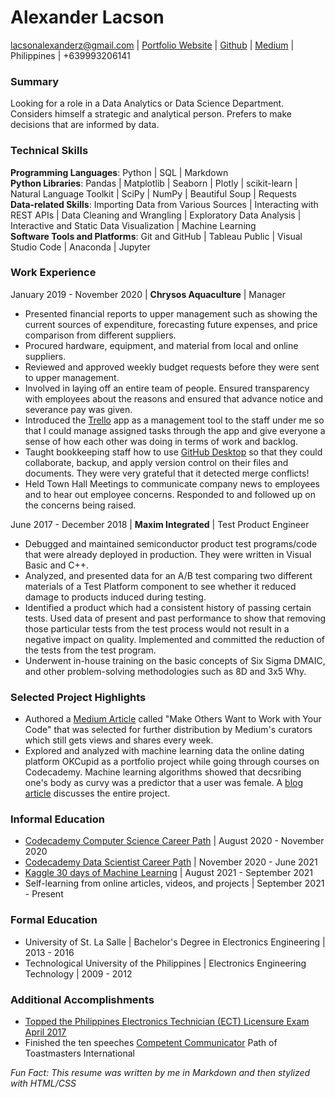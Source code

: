 # Alexander Lacson
lacsonalexanderz@gmail.com | [Portfolio Website](https://max-torch.github.io/) | 
[Github](https://github.com/max-torch) | [Medium](https://lacsonalexanderz.medium.com/) | Philippines | +639993206141

### Summary
Looking for a role in a Data Analytics or Data Science Department. Considers himself a strategic and analytical person. Prefers to make decisions that are informed by data.
### Technical Skills
**Programming Languages**: Python | SQL | Markdown<br>
**Python Libraries**:  Pandas | Matplotlib | Seaborn | Plotly | scikit-learn | Natural Language Toolkit | SciPy | NumPy | Beautiful Soup | Requests
<br>
**Data-related Skills**: Importing Data from Various Sources | Interacting with REST APIs | Data Cleaning and Wrangling | Exploratory Data Analysis | Interactive and Static Data Visualization | Machine Learning<br>
**Software Tools and Platforms**: Git and GitHub | Tableau Public | Visual Studio Code | Anaconda | Jupyter<br>
### Work Experience
January 2019 - November 2020 | **Chrysos Aquaculture** | Manager
* Presented financial reports to upper management such as showing the current sources of expenditure, forecasting future expenses, and price comparison from different suppliers.
* Procured hardware, equipment, and material from local and online suppliers.
* Reviewed and approved weekly budget requests before they were sent to upper management.
* Involved in laying off an entire team of people. Ensured transparency with employees about the reasons and ensured that advance notice and severance pay was given.
* Introduced the [Trello](https://trello.com/about) app as a management tool to the staff under me so that I could manage assigned tasks through the app and give everyone a sense of how each other was doing in terms of work and backlog.
* Taught bookkeeping staff how to use [GitHub Desktop](https://desktop.github.com/) so that they could collaborate, backup, and apply version control on their files and documents. They were very grateful that it detected merge conflicts!
* Held Town Hall Meetings to communicate company news to employees and to hear out employee concerns. Responded to and followed up on the concerns being raised.

June 2017 - December 2018 | **Maxim Integrated** | Test Product Engineer
* Debugged and maintained semiconductor product test programs/code that were already deployed in production. They were written in Visual Basic and C++.
* Analyzed, and presented data for an A/B test comparing two different materials of a Test Platform component to see whether it reduced damage to products induced during testing.
* Identified a product which had a consistent history of passing certain tests. Used data of present and past performance to show that removing those particular tests from the test process would not result in a negative impact on quality. Implemented and committed the reduction of the tests from the test program.
* Underwent in-house training on the basic concepts of Six Sigma DMAIC, and other problem-solving methodologies such as 8D and 3x5 Why.
### Selected Project Highlights
* Authored a [Medium Article](https://medium.com/codex/make-others-want-to-work-with-your-code-93bf745bd35b) called "Make Others Want to Work with Your Code" that was selected for further distribution by Medium's curators which still gets views and shares every week.
* Explored and analyzed with machine learning data the online dating platform OKCupid as a portfolio project while going through courses on Codecademy. Machine learning algorithms showed that decsribing one's body as curvy was a predictor that a user was female. A [blog article](https://max-torch.github.io/2021/05/15/OKCupid.html) discusses the entire project.
### Informal Education
* [Codecademy Computer Science Career Path](https://www.codecademy.com/learn/paths/computer-science) | August 2020 - November 2020
* [Codecademy Data Scientist Career Path](https://www.codecademy.com/learn/paths/data-science) | November 2020 - June 2021
* [Kaggle 30 days of Machine Learning](https://www.kaggle.com/thirty-days-of-ml) | August 2021 - September 2021
* Self-learning  from online articles, videos, and projects | September 2021 - Present
### Formal Education
* University of St. La Salle | Bachelor's Degree in Electronics Engineering | 2013 - 2016
* Technological University of the Philippines | Electronics Engineering Technology | 2009 - 2012
### Additional Accomplishments
* [Topped the Philippines Electronics Technician (ECT) Licensure Exam April 2017](https://www.prcboardnews.com/2017/04/top-10-passers-april-2017-ece-ect-board-exam-results.html)
* Finished the ten speeches [Competent Communicator](https://www.nytoastmasters.org/competent-communicator) Path of Toastmasters International

*Fun Fact: This resume was written by me in Markdown and then stylized with HTML/CSS*






